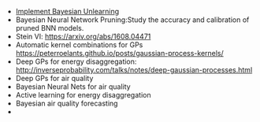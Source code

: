 - [Implement Bayesian Unlearning](https://arxiv.org/pdf/2207.03227.pdf)
- Bayesian Neural Network Pruning:Study the accuracy and calibration of pruned BNN models. 
- Stein VI: https://arxiv.org/abs/1608.04471
- Automatic kernel combinations for GPs https://peterroelants.github.io/posts/gaussian-process-kernels/
- Deep GPs for energy disaggregation: http://inverseprobability.com/talks/notes/deep-gaussian-processes.html
- Deep GPs for air quality
- Bayesian Neural Nets for air quality
- Active learning for energy disaggregation
- Bayesian air quality forecasting
- 


